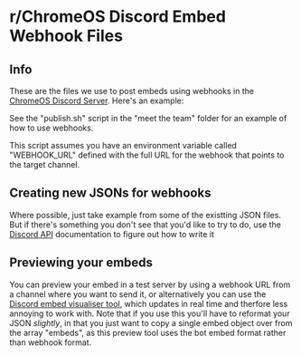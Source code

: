 # r/ChromeOS Discord Embed Webhook Files

## Info
These are the files we use to post embeds using webhooks in the [ChromeOS Discord Server](https://discord.gg/chromeos). Here's an example:

See the "publish.sh" script in the "meet the team" folder for an example of how to use webhooks.

This script assumes you have an environment variable called "WEBHOOK_URL" defined with the full URL
for the webhook that points to the target channel.

## Creating new JSONs for webhooks
Where possible, just take example from some of the existting JSON files. But if there's something you don't see that you'd like to try to do, use the [Discord API](https://discordapp.com/developers/docs/resources/webhook) documentation to figure out how to write it

## Previewing your embeds
You can preview your embed in a test server by using a webhook URL from a channel where you want to send it, or alternatively you can use the [Discord embed visualiser tool](https://leovoel.github.io/embed-visualizer/), which updates in real time and therfore less annoying to work with. Note that if you use this you'll have to reformat your JSON *slightly*, in that you just want to copy a single embed object over from the array "embeds", as this preview tool uses the bot embed format rather than webhook format.
